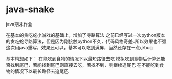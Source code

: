 # java-snake
java期末作业

在基本的贪吃蛇小游戏的基础上，增加了寻路算法
之前已经写过一次python版本的贪吃蛇寻路算法，但是因为刚接触python不久，代码风格奇差..所以效果也不强
这次用java重写，效果还可以，基本可以吃到满屏，当然还存在一点小bug

基本构想如下：
在能吃到食物的情况下以最短路径去吃
  模拟吃到食物后计算还能否找到尾巴，若能找到尾巴则直接去吃，若找不到，则继续追尾巴
在不能吃到食物的情况下以最长路径去追尾巴

